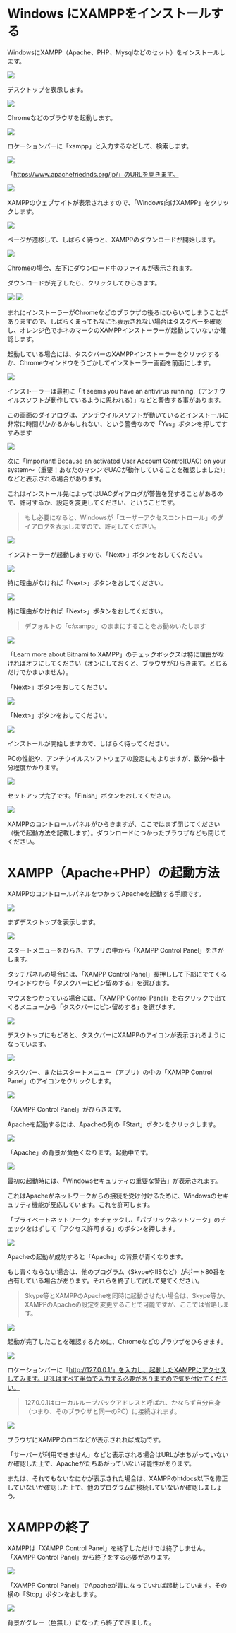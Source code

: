 # Windows にXAMPPをインストールする

WindowsにXAMPP（Apache、PHP、Mysqlなどのセット）をインストールします。

![](54.jpg)

デスクトップを表示します。

![](55.jpg)

Chromeなどのブラウザを起動します。

![](56.jpg)

ロケーションバーに「xampp」と入力するなどして、検索します。

![](57.jpg)

「https://www.apachefriednds.org/jp/」のURLを開きます。

![](58.jpg)

XAMPPのウェブサイトが表示されますので、「Windows向けXAMPP」をクリックします。

![](59.jpg)

ページが遷移して、しばらく待つと、XAMPPのダウンロードが開始します。

![](60.jpg)

Chromeの場合、左下にダウンロード中のファイルが表示されます。

ダウンロードが完了したら、クリックしてひらきます。



![](62.jpg)
![](63.jpg)

まれにインストーラーがChromeなどのブラウザの後ろにひらいてしまうことがありますので、しばらくまってもなにも表示されない場合はタスクバーを確認し、オレンジ色でホネのマークのXAMPPインストーラーが起動していないか確認します。

起動している場合には、タスクバーのXAMPPインストーラーをクリックするか、Chromeウインドウをうごかしてインストーラー画面を前面にします。

![](64.jpg)

インストーラーは最初に「It seems you 
have an antivirus running.（アンチウイルスソフトが動作しているように思われる）」などと警告する事があります。

この画面のダイアログは、アンチウイルスソフトが動いているとインストールに非常に時間がかかるかもしれない、という警告なので「Yes」ボタンを押してすすみます

![](65.jpg)

次に「Important! Because an activated User Account Control(UAC) on your system〜（重要！あなたのマシンでUACが動作していることを確認しました）」などと表示される場合があります。

これはインストール先によってはUACダイアログが警告を発することがあるので、許可するか、設定を変更してください、ということです。

> もし必要になると、Windowsが「ユーザーアクセスコントロール」のダイアログを表示しますので、許可してください。

![](66.jpg)

インストーラーが起動しますので、「Next>」ボタンをおしてください。


![](67.jpg)

特に理由がなければ「Next>」ボタンをおしてください。

![](68.jpg)

特に理由がなければ「Next>」ボタンをおしてください。

> デフォルトの「c:\xampp」のままにすることをお勧めいたします

![](69.jpg)

「Learn more about Bitnami to XAMPP」のチェックボックスは特に理由がなければオフにしてください（オンにしておくと、ブラウザがひらきます。とじるだけでかまいません）。

「Next>」ボタンをおしてください。

![](70.jpg)

「Next>」ボタンをおしてください。

![](71.jpg)

インストールが開始しますので、しばらく待ってください。

PCの性能や、アンチウイルスソフトウェアの設定にもよりますが、数分〜数十分程度かかります。

![](73.jpg)

セットアップ完了です。「Finish」ボタンをおしてください。

![](75.jpg)

XAMPPのコントロールパネルがひらきますが、ここではまず閉じてください（後で起動方法を記載します）。ダウンロードにつかったブラウザなども閉じてください。

# XAMPP（Apache+PHP）の起動方法

XAMPPのコントロールパネルをつかってApacheを起動する手順です。

![](76.jpg)

まずデスクトップを表示します。

![](79.jpg)

スタートメニューをひらき、アプリの中から「XAMPP Control Panel」をさがします。

タッチパネルの場合には、「XAMPP Control Panel」長押しして下部にでてくるウインドウから「タスクバーにピン留めする」を選びます。

マウスをつかっている場合には、「XAMPP Control Panel」を右クリックで出てくるメニューから「タスクバーにピン留めする」を選びます。

![](80.jpg)

デスクトップにもどると、タスクバーにXAMPPのアイコンが表示されるようになっています。


![](81.jpg)

タスクバー、またはスタートメニュー（アプリ）の中の「XAMPP Control Panel」のアイコンをクリックします。

![](82.jpg)

「XAMPP Control Panel」がひらきます。

Apacheを起動するには、Apacheの列の「Start」ボタンをクリックします。

![](83.jpg)

「Apache」の背景が黄色くなります。起動中です。

![](84.jpg)

最初の起動時には、「Windowsセキュリティの重要な警告」が表示されます。

これはApacheがネットワークからの接続を受け付けるために、Windowsのセキュリティ機能が反応しています。これを許可します。

「プライベートネットワーク」をチェックし、「パブリックネットワーク」のチェックをはずして「アクセス許可する」のボタンを押します。

![](85.jpg)

Apacheの起動が成功すると「Apache」の背景が青くなります。

もし青くならない場合は、他のプログラム（SkypeやIISなど）がポート80番を占有している場合があります。それらを終了して試して見てください。

> Skype等とXAMPPのApacheを同時に起動させたい場合は、Skype等か、XAMPPのApacheの設定を変更することで可能ですが、ここでは省略します。

![](86.jpg)

起動が完了したことを確認するために、Chromeなどのブラウザをひらきます。

![](87.jpg)

ロケーションバーに「http://127.0.0.1/」を入力し、起動したXAMPPにアクセスしてみます。URLはすべて半角で入力する必要がありますので気を付けてください。

> 127.0.0.1はローカルループバックアドレスと呼ばれ、かならず自分自身（つまり、そのブラウザと同一のPC）に接続されます。

![](88.jpg)

ブラウザにXAMPPのロゴなどが表示されれば成功です。

「サーバーが利用できません」などと表示される場合はURLがまちがっていないか確認した上で、Apacheがたちあがっていない可能性があります。

または、それでもないなにかが表示された場合は、XAMPPのhtdocs以下を修正していないか確認した上で、他のプログラムに接続していないか確認しましょう。


# XAMPPの終了

XAMPPは「XAMPP Control Panel」を終了しただけでは終了しません。「XAMPP Control Panel」から終了をする必要があります。

![](89.jpg)

「XAMPP Control Panel」でApacheが青になっていれば起動しています。その横の「Stop」ボタンをおします。

![](90.jpg)

背景がグレー（色無し）になったら終了できました。

